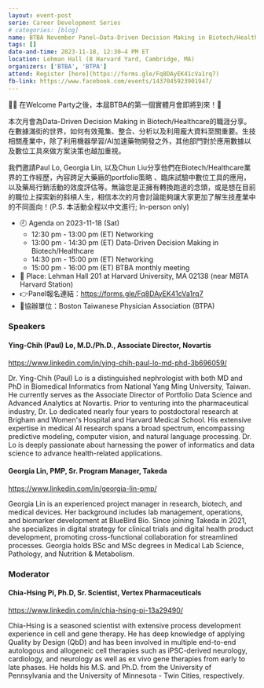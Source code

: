 ```yaml
---
layout: event-post
serie: Career Development Series
# categories: [blog]
name: BTBA November Panel—Data-Driven Decision Making in Biotech/Healthcare
tags: []
date-and-time: 2023-11-18, 12:30–4 PM ET
location: Lehman Hall (8 Harvard Yard, Cambridge, MA)
organizers: ['BTBA', 'BTPA']
attend: Register [here](https://forms.gle/Fq8DAyEK41cVa1rq7)
fb-link: https://www.facebook.com/events/1437045923901947/
---
```


🫸🏻 在Welcome Party之後，本屆BTBA的第一個實體月會即將到來！🫷

本次月會為Data-Driven Decision Making in Biotech/Healthcare的職涯分享。在數據滿街的世界，如何有效蒐集、整合、分析以及利用龐大資料至關重要。生技相關產業中，除了利用機器學習/AI加速藥物開發之外，其他部門對於應用數據以及數位工具來做方案決策也越加重視。

我們邀請Paul Lo, Georgia Lin, 以及Chun Liu分享他們在Biotech/Healthcare業界的工作經歷，內容跨足大藥廠的portfolio策略 、臨床試驗中數位工具的應用，以及藥局行銷活動的效度評估等。無論您是正擁有轉換跑道的念頭，或是想在目前的職位上探索新的斜槓人生，相信本次的月會討論能夠讓大家更加了解生技產業中的不同面向！(P.S. 本活動全程以中文進行; In-person only)

- 🕘 Agenda on 2023-11-18 (Sat)
    - 12:30 pm - 13:00 pm (ET) Networking
    - 13:00 pm - 14:30 pm (ET) Data-Driven Decision Making in Biotech/Healthcare
    - 14:30 pm - 15:00 pm (ET) Networking
    - 15:00 pm - 16:00 pm (ET) BTBA monthly meeting
- 📍 Place: Lehman Hall 201 at Harvard University, MA 02138 (near MBTA Harvard Station)
- 👉Panel報名連結：<https://forms.gle/Fq8DAyEK41cVa1rq7>
- 🚩協辦單位：Boston Taiwanese Physician Association (BTPA)


### Speakers

#### Ying-Chih (Paul) Lo, M.D./Ph.D., Associate Director, Novartis
<https://www.linkedin.com/in/ying-chih-paul-lo-md-phd-3b696059/>

Dr. Ying-Chih (Paul) Lo is a distinguished nephrologist with both MD and PhD in Biomedical Informatics from National Yang Ming University, Taiwan. He currently serves as the Associate Director of Portfolio Data Science and Advanced Analytics at Novartis. Prior to venturing into the pharmaceutical industry, Dr. Lo dedicated nearly four years to postdoctoral research at Brigham and Women's Hospital and Harvard Medical School. His extensive expertise in medical AI research spans a broad spectrum, encompassing predictive modeling, computer vision, and natural language processing. Dr. Lo is deeply passionate about harnessing the power of informatics and data science to advance health-related applications.

#### Georgia Lin, PMP, Sr. Program Manager, Takeda
<https://www.linkedin.com/in/georgia-lin-pmp/>

Georgia Lin is an experienced project manager in research, biotech, and medical devices. Her background includes lab management, operations, and biomarker development at BlueBird Bio. Since joining Takeda in 2021, she specializes in digital strategy for clinical trials and digital health product development, promoting cross-functional collaboration for streamlined processes. Georgia holds BSc and MSc degrees in Medical Lab Science, Pathology, and Nutrition & Metabolism.


### Moderator

#### Chia-Hsing Pi, Ph.D, Sr. Scientist, Vertex Pharmaceuticals
<https://www.linkedin.com/in/chia-hsing-pi-13a29490/>

Chia-Hsing is a seasoned scientist with extensive process development experience in cell and gene therapy. He has deep knowledge of applying Quality by Design (QbD) and has been involved in multiple end-to-end autologous and allogeneic cell therapies such as iPSC-derived neurology, cardiology, and neurology as well as ex vivo gene therapies from early to late phases. He holds his M.S. and Ph.D. from the University of Pennsylvania and the University of Minnesota - Twin Cities, respectively.

